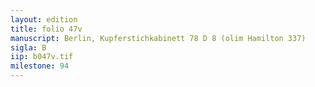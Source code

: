 ```yaml
---
layout: edition
title: folio 47v
manuscript: Berlin, Kupferstichkabinett 78 D 8 (olim Hamilton 337)
sigla: B
iip: b047v.tif
milestone: 94
---
```


